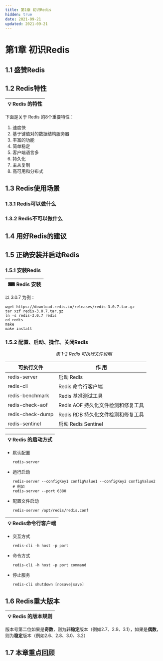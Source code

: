 ```yaml
---
title: 第1章 初识Redis
hidden: true
date: 2021-09-21
updated: 2021-09-21
---
```


# 第1章 初识Redis

## 1.1 盛赞Redis

## 1.2 Redis特性

| 💡 **Redis 的特性** |
| ------------------ |

下面是关于 Redis 的8个重要特性：

1. 速度快
2. 基于键值对的数据结构服务器
3. 丰富的功能
4. 简单稳定
5. 客户端语言多
6. 持久化
7. 主从复制
8. 高可用和分布式

## 1.3 Redis使用场景

### 1.3.1 Redis可以做什么

### 1.3.2 Redis不可以做什么

## 1.4 用好Redis的建议

## 1.5 正确安装并启动Redis

### 1.5.1 安装Redis

| ⌨ **Redis 安装** |
| ---------------- |

以 3.0.7 为例：

```shell
wget https://download.redis.io/releases/redis-3.0.7.tar.gz
tar xzf redis-3.0.7.tar.gz
ln -s redis-3.0.7 redis
cd redis
make
make install
```

### 1.5.2 配置、启动、操作、关闭Redis

<center><i>表 1-2 Redis 可执行文件说明</i></center>

| 可执行文件       | 作  用                             |
| ---------------- | ---------------------------------- |
| redis-server     | 启动 Redis                         |
| redis-cli        | Redis 命令行客户端                 |
| redis-benchmark  | Redis 基准测试工具                 |
| redis-check-aof  | Redis AOF 持久化文件检测和修复工具 |
| redis-check-dump | Redis RDB 持久化文件检测和修复工具 |
| redis-sentinel   | 启动 Redis Sentinel                |

| 💡 **Redis 的启动方式** |
| ---------------------- |

- 默认配置

   ```shell
   redis-server
   ```

- 运行启动

   ```shell
   redis-server --configKey1 configValue1 --configKey2 configValue2
   # 例如
   redis-server --port 6380
   ```

- 配置文件启动

   ```shell
   redis-server /opt/redis/redis.conf
   ```

| 💡 **Redis命令行客户端** |
| ----------------------- |

- 交互方式

  ```shell
  redis-cli -h host -p port
  ```

- 命令方式

  ```shell
  redis-cli -h host -p port command
  ```

- 停止服务

  ```shell
  redis-cli shutdown [nosave|save]
  ```

## 1.6 Redis重大版本

| 💡 **Redis 的版本规则** |
| ---------------------- |

版本号第二位如果是**奇数**，则为**非稳定**版本（例如2.7、2.9、3.1），如果是**偶数**，则为**稳定**版本（例如2.6、2.8、3.0、3.2）

## 1.7 本章重点回顾


